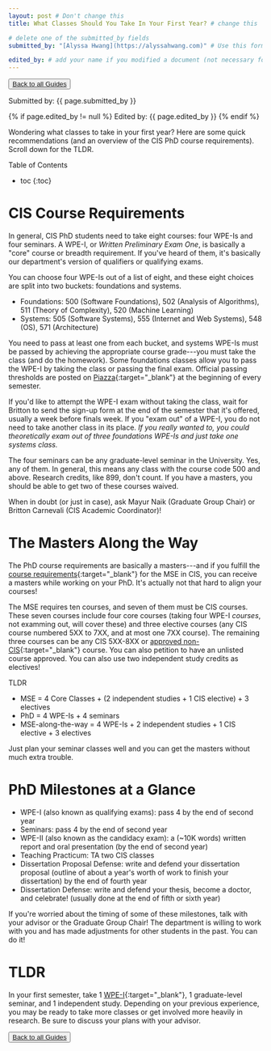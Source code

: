 ```yaml
---
layout: post # Don't change this
title: What Classes Should You Take In Your First Year? # change this

# delete one of the submitted_by fields
submitted_by: "[Alyssa Hwang](https://alyssahwang.com)" # Use this format if you want to link your website, keep the quotation marks

edited_by: # add your name if you modified a document (not necessary for new guides)
---
```

<button><a href="/guides">Back to all Guides</a></button>

Submitted by: {{ page.submitted_by }}

{% if page.edited_by != null %}
Edited by: {{ page.edited_by }}
{% endif %}

<!-- Your content here in MarkDown or HTML format (Jekyll can handle a mix of both!) -->
Wondering what classes to take in your first year? Here are some quick recommendations 
(and an overview of the CIS PhD course requirements). Scroll down for the TLDR.

Table of Contents
- toc
{:toc}

# CIS Course Requirements
In general, CIS PhD students need to take eight courses: four WPE-Is and four seminars. A WPE-I, or *Written Preliminary Exam One*, is basically a "core" course or breadth requirement. If you've heard of them, it's basically our department's version of qualifiers or qualifying exams.

You can choose four WPE-Is out of a list of eight, and these eight choices are split into two buckets: foundations and systems.

- Foundations: 500 (Software Foundations), 502 (Analysis of Algorithms), 511 (Theory of Complexity), 520 (Machine Learning)
- Systems: 505 (Software Systems), 555 (Internet and Web Systems), 548 (OS), 571 (Architecture)

You need to pass at least one from each bucket, and systems WPE-Is must be passed by achieving the appropriate course grade---you must take the class (and do the homework). Some foundations classes allow you to pass the WPE-I by taking the class or passing the final exam. Official passing thresholds are posted on [Piazza](https://piazza.com/class/jzjxhmkdn7o549){:target="_blank"} at the beginning of every semester.

If you'd like to attempt the WPE-I exam without taking the class, wait for Britton to send the sign-up form at the end of the semester that it's offered, usually a week before finals week. If you "exam out" of a WPE-I, you do not need to take another class in its place. *If you really wanted to, you could theoretically exam out of three foundations WPE-Is and just take one systems class.*

The four seminars can be any graduate-level seminar in the University. Yes, any of them. In general, this means any class with the course code 500 and above. Research credits, like 899, don't count. If you have a masters, you should be able to get two of these courses waived.

When in doubt (or just in case), ask Mayur Naik (Graduate Group Chair) or Britton Carnevali (CIS Academic Coordinator)!

# The Masters Along the Way
The PhD course requirements are basically a masters---and if you fulfill the [course requirements](https://www.cis.upenn.edu/graduate/program-offerings/mse-in-cis/requirements/){:target="_blank"} for the MSE in CIS, you can receive a masters while working on your PhD. It's actually not that hard to align your courses!

The MSE requires ten courses, and seven of them must be CIS courses. These seven courses include four core courses (taking four WPE-I *courses*, not examming out, will cover these) and three elective courses (any CIS course numbered 5XX to 7XX, and at most one 7XX course). The remaining three courses can be any CIS 5XX-8XX or [approved non-CIS](https://www.cis.upenn.edu/graduate/advising/handbook/approved-non-cis-electives/){:target="_blank"} course. You can also petition to have an unlisted course approved. You can also use two independent study credits as electives!

TLDR
- MSE = 4 Core Classes + (2 independent studies + 1 CIS elective) + 3 electives
- PhD = 4 WPE-Is + 4 seminars
- MSE-along-the-way = 4 WPE-Is + 2 independent studies + 1 CIS elective + 3 electives

Just plan your seminar classes well and you can get the masters without much extra trouble.

# PhD Milestones at a Glance
- WPE-I (also known as qualifying exams): pass 4 by the end of second year
- Seminars: pass 4 by the end of second year
- WPE-II (also known as the candidacy exam): a (~10K words) written report and oral presentation (by the end of second year)
- Teaching Practicum: TA two CIS classes
- Dissertation Proposal Defense: write and defend your dissertation proposal (outline of about a year's worth of work to finish your dissertation) by the end of fourth year
- Dissertation Defense: write and defend your thesis, become a doctor, and celebrate! (usually done at the end of fifth or sixth year)

If you're worried about the timing of some of these milestones, talk with your advisor or the Graduate Group Chair! The department is willing to work with you and has made adjustments for other students in the past. You can do it!

# TLDR
In your first semester, take 1 [WPE-I](https://www.cis.upenn.edu/graduate/program-offerings/doctoral-program/wpe-i/regulations/){:target="_blank"}, 1 graduate-level seminar, and 1 independent study. Depending on your previous experience, you may be ready to take more classes or get involved more heavily in research. Be sure to discuss your plans with your advisor.

<button><a href="/guides">Back to all Guides</a></button>
